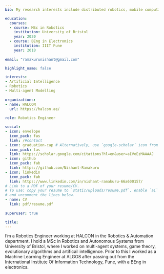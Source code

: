 ```yaml
---
bio: My research interests include distributed robotics, mobile computing and programmable matter.

education:
  courses:
  - course: MSc in Robotics
    institution: University of Bristol
    year: 2020
  - course: BEng in Electronics
    institution: IIIT Pune
    year: 2018
    
email: "ramakurunishant@gmail.com"

highlight_name: false

interests:
- Artificial Intelligence
- Robotics
- Multi-agent Modelling
  
organizations:
- name: HALCON
  url: https://halcon.ae/
  
role: Robotics Engineer

social:
- icon: envelope
  icon_pack: fas
  link: /#contact
- icon: graduation-cap # Alternatively, use `google-scholar` icon from `ai` icon pack
  icon_pack: fas
  link: https://scholar.google.com/citations?hl=en&user=aIVoEzMAAAAJ
- icon: github
  icon_pack: fab
  link: https://github.com/Nishant-Ramakuru
- icon: linkedin
  icon_pack: fab
  link: https://www.linkedin.com/in/nishant-ramakuru-66a600157/
# Link to a PDF of your resume/CV.
# To use: copy your resume to `static/uploads/resume.pdf`, enable `ai` icons in `params.yaml`,
# and uncomment the lines below.
- name: CV
  link: pdf/resume.pdf
  
superuser: true

title: 
---
```


I’m a Robotics Engineer working at HALCON in the Robotics & Automation department. I hold a MSc in Robotics and Autonomous Systems from University of Bristol, where I worked on multi-agent systems, game theory, evolutionary algorithms and artificail intelligence. Prior to this I worked as a Machine Learning Engineer at ALGO8 after passing out from the International Institute Of Information Technology, Pune, with a BEng in electronics.


